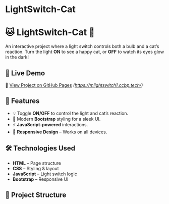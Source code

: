 # LightSwitch-Cat
# 🐱 LightSwitch-Cat 🏮  

An interactive project where a light switch controls both a bulb and a cat’s reaction. Turn the light **ON** to see a happy cat, or **OFF** to watch its eyes glow in the dark!  

## 🚀 Live Demo  
🔗 [View Project on GitHub Pages](https://your-username.github.io/LightSwitch-Cat/) *(https://mlightswitch1.ccbp.tech/)*  

## 📌 Features  
- 💡 Toggle **ON/OFF** to control the light and cat’s reaction.  
- 🎨 Modern **Bootstrap** styling for a sleek UI.  
- ⚡ **JavaScript-powered** interactions.  
- 📱 **Responsive Design** – Works on all devices.  

## 🛠️ Technologies Used  
- **HTML** – Page structure  
- **CSS** – Styling & layout  
- **JavaScript** – Light switch logic  
- **Bootstrap** – Responsive UI  

## 📂 Project Structure  
